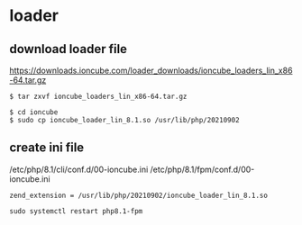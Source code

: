 # loader

## download loader file

https://downloads.ioncube.com/loader_downloads/ioncube_loaders_lin_x86-64.tar.gz

```
$ tar zxvf ioncube_loaders_lin_x86-64.tar.gz

$ cd ioncube
$ sudo cp ioncube_loader_lin_8.1.so /usr/lib/php/20210902
```

## create ini file

/etc/php/8.1/cli/conf.d/00-ioncube.ini
/etc/php/8.1/fpm/conf.d/00-ioncube.ini

```
zend_extension = /usr/lib/php/20210902/ioncube_loader_lin_8.1.so
```

```
sudo systemctl restart php8.1-fpm
```
